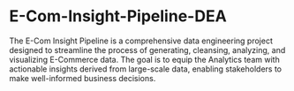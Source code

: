 # E-Com-Insight-Pipeline-DEA
The E-Com Insight Pipeline is a comprehensive data engineering project designed to streamline the process of generating, cleansing, analyzing, and visualizing E-Commerce data. The goal is to equip the Analytics team with actionable insights derived from large-scale data, enabling stakeholders to make well-informed business decisions.
